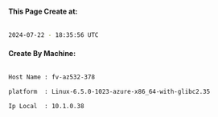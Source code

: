 
   
#### This Page Create at:

```bash

2024-07-22 - 18:35:56 UTC

```

#### Create By Machine:

```bash

Host Name : fv-az532-378

platform  : Linux-6.5.0-1023-azure-x86_64-with-glibc2.35

Ip Local  : 10.1.0.38

```

